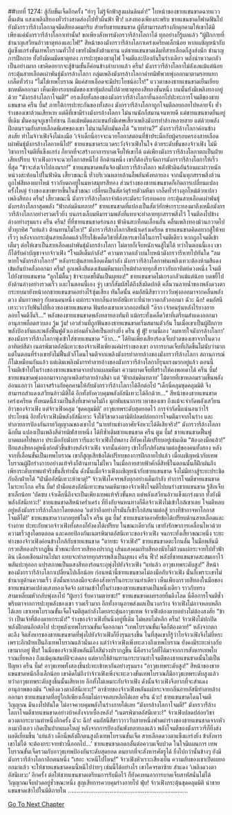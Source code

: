 ##บทที่ 1274: สู้กับขั้นเจ็ดอีกครั้ง
“ฮ่าๆ ไม่รู้จักฟ้าสูงแผ่นดินต่ำ!”
ใบหน้าของชายแขนขาดฉายแววตื่นเต้น แสงเพลิงสีทองทั่วร่างสาดส่องไปทั่วผืนฟ้า
ฟิ้ว!
แสงทองเพียงกะพริบ ชายแขนขาดก็ฟาดฟันไปยังมังกรวารีล้างโลกาดุจมีดสีทองคมกริบ
สำหรับชายแขนขาด ผู้ที่สามารถสร้างภัยคุกคามให้เขาได้มีเพียงแค่มังกรวารีล้างโลกาเท่านั้น!
ขอเพียงสังหารมังกรวารีล้างโลกาได้ ทุกอย่างก็รู้ผลแล้ว
“ผู้ฝึกกายที่ชำนาญเสวียนอ้าวธาตุทองและไฟ!”
สีหน้าของมังกรวารีล้างโลกาเคร่งเครียดเล็กน้อย
หากเผชิญหน้ากับผู้แข็งแกร่งขั้นเทพโบราณทั่วไป เขายังมีพลังต้านทาน
แต่ชายแขนขาดเดิมทีสายเลือดก็สูงส่งนัก ชำนาญการฝึกกาย ทั้งยังมีคมมีดธาตุทอง การปะทุของธาตุไฟ โจมตีและป้องกันในร่างเดียว พลังน่าหวาดกลัวเป็นอย่างมาก เขาคิดอยากจะสู้ข้ามขั้นก็ค่อนข้างลำบากแล้ว
ครืน!
มังกรวารีล้างโลกาไม่ลังเลแม้แต่น้อย กระตุ้นสายเลือดเผ่าพันธุ์มังกรล้างโลกา กลุ่มเพลิงมังกรล้างโลกาดำทมิฬพวยพุ่งออกมาตามรอยแยกเกล็ดทั่วร่าง
“ไม่ใช่เทพโบราณ มีแค่สายเลือดจะมีประโยชน์อะไร!”
แววตาของชายแขนขาดเย็นเยียบ ชกหมัดออกมา
เห็นเพียงรอบหมัดของเขาหุ้มล้อมไปด้วยธาตุทองสีทองชั้นหนึ่ง บนนั้นยังมีเพลิงทองอยู่ด้วย
“มังกรล้างโลกาโจมตี!”
กรงเล็บทั้งสองของมังกรวารีล้างโลกายื่นออกไปปะทะการโจมตีของชายแขนขาด
ครืน บึ้ม!
ภายใต้การปะทะกันของทั้งสอง มังกรวารีล้างโลกาถูกโจมตีลอยถอยไปหลายจั้ง
ทั่วร่างของเขาล้วนเสียหาย แต่ดีที่เขามีร่างมังกรล้างโลกา ไม่นานนักก็สมานจนหายดี
แต่ชายแขนขาดยืนอยู่ที่เดิม มั่นคงดุจภูเขาไท่ซาน
ถึงแม้หมัดและแขนยังมีเศษเสี้ยวเพลิงมังกรทำล้างหลายสาย แต่ด้วยพลังฝึกตนรวมกับสายเลือดพิเศษของเขา ไม่นานก็ดับมันลงได้
“นายท่าน?”
มังกรวารีล้างโลกาค่อนข้างสงสัย ทำไมจ้าวเฟิงจึงไม่ลงมือ
‘เจ้าเด็กนี่อาจจะฉวยโอกาสตอนที่ข้าประมือกับผู้ครอบครองสายเลือดเผ่าพันธุ์มังกรล้างโลกาหนีไป!’
ชายแขนขาดระแวดระวังจ้าวเฟิงในใจ
ด้วยระดับขั้นของจ้าวเฟิง ไม่มีวิชาการโจมตีที่แข็งแกร่ง ก็ยากที่จะสร้างอาการบาดเจ็บให้เขาได้
แค่เพียงมังกรวารีล้างโลกาตกเป็นฝ่ายเสียเปรียบ จ้าวเฟิงอาจจะฉวยโอกาสหนีไป
อีกด้านหนึ่ง เขาก็ต้องรีบจัดการมังกรวารีล้างโลกาให้เร็วที่สุด
“ข้าจะส่งเจ้าไปลงนรก!”
ชายแขนขาดพลันจ้องมังกรวารีล้างโลกา พลังฟ้าดินอันร้อนผะผ่าวหนักหน่วงสะท้อนไปในฟ้าดิน
เสี้ยวขณะนี้ ทั่วบริเวณหลายล้านลี้พลันพังทลายลง จากนั้นทุกสรรพสิ่งล้วนถูกไฟสีทองเผาไหม้ ราวกับตกอยู่ในมหาสมุทรสีทอง
ส่วนร่างของชายแขนขาดก็เกิดการเปลี่ยนแปลงครั้งใหญ่
ร่างของเขาขยายขึ้นในชั่วขณะ เปลี่ยนเป็นสัตว์ดุร้ายตัวมหึมา เกล็ดทั่วร่างลุกไหม้ด้วยเปลวเพลิงสีทอง
ครืน!
เสี้ยวขณะนี้ มังกรวารีล้างโลกาจำต้องระมัดระวังรอบคอบ กระตุ้นสายเลือดเผ่าพันธุ์มังกรล้างโลกาสุดพลัง
“ฟ้าถล่มดินทลาย!”
ชายแขนขาดที่แปลงเป็นสัตว์ยักษ์เกราะทองมาถึงเหนือมังกรวารีล้างโลกาอย่างรวดเร็วยิ่ง
บนกรงเล็บมหึมารวมพลังที่แทบจะทำลายทุกสรรพสิ่งไว้ โจมตีลงไปข้างล่างอย่างรุนแรง
ครืน ครืน!
ที่ที่ชายแขนขาดร่อนลง ฟ้าดินสะเทือนเลื่อนลั่น คลื่นเพลิงทองม้วนกวาดไปทั่วทุกทิศ
“แย่แล้ว ต้านทานไม่ไหว!”
มังกรวารีล้างโลกาสีหน้าเคร่งเครียด
ชายแขนขาดคิดอยากสู้ให้จบเร็วๆ หลังจากกระตุ้นสายเลือดแล้วก็รีบใช้เคล็ดวิชาที่สังหารเขาได้ในการโจมตีเดียว
หากถูกโจมตีเข้าเต็มๆ ต่อให้เขาเป็นสายเลือดเผ่าพันธุ์มังกรล้างโลกา ไม่ตายก็เจ็บหนักจนสู้ไม่ได้
ทว่าในตอนนี้เอง เขาก็ได้รับคำบัญชาจากจ้าวเฟิง “โจมตีเต็มกำลัง!”
ความหวาดกลัวบนใบหน้ามังกรวารีหายไปทันใด
“ลมหายใจมังกรล้างโลกา!”
หลังกระตุ้นสายเลือดเต็มกำลัง มังกรวารีล้างโลกาพ่นเพลิงเทวะต้องห้ามสีแดงเข้มอันบ้าคลั่งออกมา
ครืน!
ลูกเพลิงสีแดงเข้มมหึมาเผาไหม้ทำลายทุกสิ่งราวกับอาทิตย์ดวงหนึ่ง โจมตีไปยังชายแขนขาด
“ลูกไม้ตื้นๆ ข้าจะบดขยี้มันเป็นผุยผง!”
ชายแขนขาดไม่เกรงกลัวแม้แต่น้อย บดขยี้ไปยังด้านล่างอย่างรวดเร็ว
และในตอนนี้เอง จู่ๆ เขาก็สัมผัสได้ถึงสิ่งผิดปกติ
คลื่นวนลายน้ำของพลังดวงตากระทบมายังหน้าอกชายแขนขาดอย่างไร้ซุ่มเสียง
ทันใดนั้น
คมอัสนีสีขาววาววับพุ่งออกมาจากคลื่นพลังดวง มันยาวพอๆ กับคนคนหนึ่ง แผ่กระจายกลิ่นอายอัสนีเทวะที่น่าหวาดกลัวออกมา
ฉัวะ ฉึก!
คมอัสนีเทวะวาววับฟันไปที่เอวของชายแขนขาด ฟันท้องเขาแหวกออกทันที
“อ๊าก เจ้าคนรุ่นหลังไร้ยางอาย ลอบโจมตีงั้นรึ…”
พลังของชายแขนขาดพลังทลายลงทันที แม้กระทั่งเคล็ดวิชาที่เตรียมสำแดงออกมาอานุภาพก็ลดฮวบลง
วู้ม วู้ม!
เอวส่วนที่ถูกฟันของชายแขนขาดเริ่มสมานตัวกัน
ในเมื่อเขาเป็นผู้ฝึกกาย พลังป้องกันและพลังฟื้นฟูตัวเองย่อมล้ำเลิศเป็นอย่างยิ่ง
ครืน ฟู่ ฟู่!
ยามนี้เอง ‘ลมหายใจมังกรล้างโลกา’ ของมังกรวารีล้างโลกาพุ่งเข้าใส่ชายแขนขาด
“อ๊าก…”
ได้ยินเพียงเสียงร้องเจ็บปวดของเขาจากในดวงอาทิตย์สีดำ
เนตรพิฆาตอัสนีเทวะของจ้าวเฟิงเพียงแค่ผ่าร่างของเขา อาการบาดเจ็บที่เกิดขึ้นไม่นับว่ามาก
แต่ในตอนที่ร่างเขายังไม่ฟื้นตัวก็โดนโจมตีจากเพลิงมังกรทำลายล้างของมังกรวารีล้างโลกา สถานการณ์ก็ไม่เหมือนกันแล้ว
แต่เดิมเพลิงมังกรทำลายล้างของมังกรวารีล้างโลกาก็รุนแรงมากอยู่แล้ว ตอนนี้โจมตีเข้าไปในร่างของชายแขนขาดจากปากแผลมหึมา ความบาดเจ็บที่สร้างให้คงพอเดาได้
ครืน บึ้ม!
ชายแขนขาดพุ่งออกมาจากลูกเพลิงทำลายล้างสีดำ แต่ ‘ฟ้าถล่มดินทลาย’ ไม้ตายที่เขาหลอมรวมขึ้นพลังอ่อนแอกว่า ไม่อาจสร้างภัยคุกคามให้กับมังกรวารีล้างโลกาได้อีกต่อไป
“เด็กนี่คลุมชุดคลุมมิติ จึงสามารถสำแดงเสวียนอ้าวมิติได้ อีกทั้งยังควบคุมพลังอัสนีเทวะได้อีกด้วย…”
สีหน้าของชายแขนขาดเคร่งเครียด ทั้งหมดนี้ล้วนเป็นสิ่งที่เขาคาดไม่ถึง
มุกพันธนาการเวหาของเขา ถึงแม้จะจำกัดพลังเสวียนอ้าวของจ้าวเฟิง
แต่จ้าวเฟิงคลุม ‘ชุดคลุมมิติ’ อาวุธเทพระดับสุดยอดไว้ การจำกัดนี้แน่นอนว่าไร้ประโยชน์
อีกทั้งจ้าวเฟิงมีพลังอัสนีเทวะ จึงใช้วิชาดวงตามิติปลดปล่อยการโจมตีมาจากในร่าง และทำลายการป้องกันกายวิญญาณของเขาไป
“นายท่านช่างอาศัยจังหวะได้ดีเสียจริง!”
มังกรวารีล้างโลกาฉีกยิ้ม แปลงเป็นเพลิงสีดำทมิฬสายหนึ่ง ได้ทีซ้ำเติมชายแขนขาด
ครืน ตูม บึ้ม!
ชายแขนขาดฟื้นฟูบาดแผลไปพลาง ประมือกับมังกรวารีและจ้าวเฟิงไปพลาง ก็ยังคงได้เปรียบอยู่เช่นเดิม
“ต้องลงมือแล้ว!”
ปีกแสงสีทองคู่หนึ่งก่อตัวขึ้นข้างหลังจ้าวเฟิง จากนั้นค่อยๆ เข้าไปใกล้ยังสนามต่อสู้ของคนทั้งสอง
หลังจากที่เลื่อนขั้นเป็นเทพโบราณ เขาก็สูญเสียข้อได้เปรียบของการฝึกกายไปแล้ว เมื่อเผชิญหน้ากับเทพโบราณผู้ฝึกร่างกายอย่างแท้จริงก็ต้านทานไม่ไหว ในเมื่อกายสายฟ้าศักดิ์สิทธิ์ในตอนนั้นก็ฝึกฝนถึงเพียงระดับเทพแท้จริงขั้นสี่เท่านั้น
ดังนั้นเมื่อจ้าวเฟิงเผชิญหน้ากับชายแขนขาด จึงไม่มีทางสู้ระยะประชิดกับอีกฝ่ายได้
“ฝ่ามืออัสนีเทวะห้าธาตุ!”
จ้าวเฟิงโคจรพลังทุกอย่างเต็มกำลัง ทำการโจมตีชายแขนขาดในระยะไกล
ครืน บึ้ม!
ฝ่ามือแสงอัสนีเทวะขนาดมหึมาของจ้าวเฟิงโจมตีไปบนร่างชายแขนขาด รู้สึกเจ็บชาเล็กน้อย
‘บัดซบ เจ้าเด็กนี่ถึงจะเป็นเพียงเทพแท้จริงขั้นหก แต่พลังเสวียนอ้าวแข็งแกร่งมาก ทั้งยังมีพลังอัสนีเทวะ!’
ชายแขนขาดสีหน้าคร่ำเคร่ง
ที่ยิ่งอับจนหนทางก็คือจ้าวเฟิงไม่เข้าใกล้เขาเลย โจมตีหลบอยู่หลังมังกรวารีล้างโลกาโดยตลอด
‘แต่ว่าถึงอย่างไรมันก็เข้าใกล้สนามต่อสู้ บางทีข้าอาจหาโอกาสโจมตีได้!’
ชายแขนขาดวางกลยุทธ์ในใจ
ครืน ตูม บึ้ม!
ชายแขนขาดอาศัยข้อได้เปรียบด้านสายเลือดและร่างกาย ปะทะกับพวกจ้าวเฟิงทั้งสองก็ยังคงได้เปรียบ
ในขณะเดียวกัน เขายังรักษาการเคลื่อนไหวด้วยความเร็วสูงโดยตลอด และคอยป้องกันเนตรพิฆาตอัสนีเทวะของจ้าวเฟิง
จนกระทั่งเสี้ยวขณะหนึ่ง ระยะห่างของจ้าวเฟิงค่อนข้างใกล้กับชายแขนขาด
“ตายซะ จ้าวเฟิง!”
ชายแขนขาดตะโกนลั่น ในมือพลันมีกรวยสีทองปรากฏขึ้น
ชั่วขณะที่กรวยสีทองปรากฏ เส้นแสงคมกริบสีทองนับไม่ถ้วนแผ่กระจายไปทั่วฟ้าดิน เฉือดเชือนผ่านไปมา แทบจะทำลายทุกสรรพสิ่งเป็นผุยผง
ครืน ฟิ้ว!
พลังที่ชายแขนขาดสะสมเอาไว้พลันปะทุออก แปรสภาพเป็นแสงสีทองร้อนระอุพุ่งไปยังจ้าวเฟิง
“แย่แล้ว อาวุธเทพระดับสูง!”
สีหน้าของมังกรวารีล้างโลกาเปลี่ยนไปเล็กน้อย
ก่อนหน้านี้ชายแขนขาดไม่ลงมือกับจ้าวเฟิง นั่นก็เพราะเขาไม่ชำนาญด้านความเร็ว ดังนั้นหากลงมือจะต้องสังหารในกระบวนท่าเดียว
เห็นเพียงกรวยสีทองในมือของชายแขนขาดเปล่งแสงทองเจิดจ้า ผสานเข้าไปในร่างของชายแขนขาดเป็นหนึ่งเดียว ราวกับทรงสามเหลี่ยมหัวกลับพุ่งลงไป
“ผู้เยาว์ รับความตายซะ!”
ชายแขนขาดเผยรอยยิ้มลิงโลด
นี่คือการโจมตีชั่วพริบตาจากการปะทุพลังของเขา รวดเร็วมาก อีกทั้งอานุภาพส่งผลเป็นวงกว้าง จ้าวเฟิงไม่อาจหลบหลีกได้เลย
เขาเทพโบราณขั้นเจ็ดโจมตีสุดกำลังโดยกระตุ้นอาวุธเทพ จ้าวเฟิงต้องตายอย่างไม่ต้องสงสัย
“ข้าว่า เป็นเจ้าที่ต้องตายกระมัง!”
ร่างของจ้าวเฟิงยืนนิ่งอยู่ที่เดิม ไม่หลบไม่หลีก
ครืน!
จ้าวเฟิงไม่ปกปิดพลังฝึกตนอีกต่อไป ปะทุพลังเทพโบราณขั้นเจ็ดออกมา
“เทพโบราณขั้นเจ็ดก็ต้องตาย!”
หลังจากตกตะลึง จิตสังหารของชายแขนขาดที่พุ่งไปยังจ้าวเฟิงก็ยิ่งรุนแรงขึ้น
ในที่สุดเขาก็รู้ว่าไยจ้าวเฟิงจึงไม่ยี่หระ เพราะอีกฝ่ายเป็นถึงเทพโบราณแล้วนั่นเอง
แต่ว่าจ้าวเฟิงเพิ่งทะลวงถึงเทพโบราณ ยังคงมีระยะห่างกับเขามากอยู่
ฟึ่บ!
ในมือของจ้าวเฟิงพลันมีโล่สีม่วงปรากฏขึ้น
นี่คือรางวัลที่ได้มาจากการสังหารเทพโบราณเยี่ยหลง ถึงแม้คุณสมบัติจะลดลง แต่หากใช้ต้านทานกระบวนท่าโจมตีของชายแขนขาดนั้นไม่เป็นปัญหา
ครืน บึ้ม!
อาวุธเทพทั้งสองชิ้นปะทะเข้าหากันอย่างรุนแรง
“อาวุธเทพระดับสูง!”
สีหน้าของชายแขนขาดหนักอึ้งเล็กน้อย เขาคิดไม่ถึงว่าจ้าวเฟิงเพิ่งจะทะลวงขั้นเทพโบราณก็มีอาวุธเทพระดับสูงแล้ว
ทว่าอาวุธเทพระดับสูงชิ้นนั้นเสียหาย อีกทั้งไม่เหมาะกับจ้าวเฟิง ดังนั้นจ้าวเฟิงจึงยากที่จะสำแดงอานุภาพของมัน
“เพลิงดวงตาอัสนีเทวะ!”
ตาซ้ายของจ้าวเฟิงพลันแผ่กระจายกลิ่นอายอัสนีทำลายล้างออกมา
ชายแขนขาดที่อยู่ใกล้เพียงเอื้อมไม่อาจหลบหลีกได้เลย
ครืน ฉัวะ!
ชายแขนขาดโดนโจมตีวิญญาณ มึนงงไปทันใด ไม่อาจควบคุมพลังในร่างกายได้เลย
“มังกรล้างโลกาโจมตี!”
มังกรวารีล้างโลกาโจมตีชายแขนขาดอย่างบ้าคลั่งจากเบื้องหลัง!
“เนตรพิฆาตอัสนีเทวะ!”
จ้าวเฟิงปลดปล่อยวิชาดวงตากระบวนท่าหนึ่งอีกครั้ง
ฉัวะ ฉึก!
คมอัสนีสีขาววาววับสายหนึ่งฟาดผ่าร่างของชายแขนขาดจากหัวลงมาถึงเอว เกิดเป็นปากแผลใหญ่
หลังจากการป้องกันพังทลายลงแล้ว พลังโจมตีของมังกรวารีก็ยิ่งส่งผลดีเยี่ยมขึ้น
‘แย่แล้ว เด็กนี่พลังฝึกตนสูงถึงเทพโบราณขั้นเจ็ด สายเลือดดวงตาแข็งแกร่งยิ่ง ข้าสังหารเขาไม่ได้ จะต้องกระจายข่าวนี้ออกไป…’
ชายแขนขาดอดกลั้นต่อความเจ็บปวด ในใจมีแผนการ
เทพโบราณขั้นเจ็ดรวมกับอาวุธเทพป้องกันระดับสุดยอด ตนยากที่จะสังหารศัตรูได้ ยิ่งไปกว่านั้นข้างๆ ยังมีมังกรวารีล้างโลกาอีกตนหนึ่ง
“เฮอะ จะหนีไปไหน!”
จ้าวเฟิงหัวเราะเสียงเย็น ความลับของเขาเปิดเผยออกมาแล้ว จะให้ชายแขนขาดคนนี้หนีไปง่ายๆ เช่นนี้ได้อย่างไร
เขาโคจรตาซ้าย สำแดง ‘เพลิงดวงตาอัสนีเทวะ’ อีกครั้ง
ต่อให้ชายแขนขาดเตรียมการรับมือไว้ ก็ยังคงทนอาการบาดเจ็บสาหัสนั่นไม่ได้ วิญญาณเจ็บปวดอยู่ชั่วขณะหนึ่ง สูญเสียการควบคุมร่างกายไป
ฟุ่บ!
จ้าวเฟิงกระตุ้นชุดคลุมมิติ นำชายแขนขาดเข้าไปในมิติภายใน
……………………………………………………………


[Go To Next Chapter]( ./131.md)